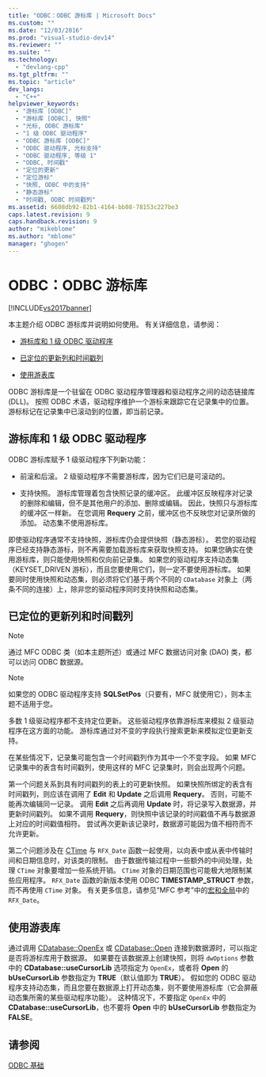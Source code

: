 ```yaml
---
title: "ODBC：ODBC 游标库 | Microsoft Docs"
ms.custom: ""
ms.date: "12/03/2016"
ms.prod: "visual-studio-dev14"
ms.reviewer: ""
ms.suite: ""
ms.technology: 
  - "devlang-cpp"
ms.tgt_pltfrm: ""
ms.topic: "article"
dev_langs: 
  - "C++"
helpviewer_keywords: 
  - "游标库 [ODBC]"
  - "游标库 [ODBC], 快照"
  - "光标, ODBC 游标库"
  - "1 级 ODBC 驱动程序"
  - "ODBC 游标库 [ODBC]"
  - "ODBC 驱动程序, 光标支持"
  - "ODBC 驱动程序, 等级 1"
  - "ODBC, 时间戳"
  - "定位的更新"
  - "定位游标"
  - "快照, ODBC 中的支持"
  - "静态游标"
  - "时间戳, ODBC 时间戳列"
ms.assetid: 6608db92-82b1-4164-bb08-78153c227be3
caps.latest.revision: 9
caps.handback.revision: 9
author: "mikeblome"
ms.author: "mblome"
manager: "ghogen"
---
```

# ODBC：ODBC 游标库
[!INCLUDE[vs2017banner](../../assembler/inline/includes/vs2017banner.md)]

本主题介绍 ODBC 游标库并说明如何使用。  有关详细信息，请参阅：  
  
-   [游标库和 1 级 ODBC 驱动程序](#_core_the_cursor_library_and_level_1_odbc_drivers)  
  
-   [已定位的更新列和时间戳列](#_core_positioned_updates_and_timestamp_columns)  
  
-   [使用游表库](#_core_using_the_cursor_library)  
  
 ODBC 游标库是一个驻留在 ODBC 驱动程序管理器和驱动程序之间的动态链接库 \(DLL\)。  按照 ODBC 术语，驱动程序维护一个游标来跟踪它在记录集中的位置。  游标标记在记录集中已滚动到的位置，即当前记录。  
  
##  <a name="_core_the_cursor_library_and_level_1_odbc_drivers"></a> 游标库和 1 级 ODBC 驱动程序  
 ODBC 游标库赋予 1 级驱动程序下列新功能：  
  
-   前滚和后滚。  2 级驱动程序不需要游标库，因为它们已是可滚动的。  
  
-   支持快照。  游标库管理着包含快照记录的缓冲区。  此缓冲区反映程序对记录的删除和编辑，但不是其他用户的添加、删除或编辑。  因此，快照只与游标库的缓冲区一样新。  在您调用 **Requery** 之前，缓冲区也不反映您对记录所做的添加。  动态集不使用游标库。  
  
 即使驱动程序通常不支持快照，游标库仍会提供快照（静态游标）。  若您的驱动程序已经支持静态游标，则不再需要加载游标库来获取快照支持。  如果您确实在使用游标库，则只能使用快照和仅向前记录集。  如果您的驱动程序支持动态集（KEYSET\_DRIVEN 游标），而且您要使用它们，则一定不要使用游标库。  如果要同时使用快照和动态集，则必须将它们基于两个不同的 `CDatabase` 对象上（两条不同的连接）上，除非您的驱动程序同时支持快照和动态集。  
  
##  <a name="_core_positioned_updates_and_timestamp_columns"></a> 已定位的更新列和时间戳列  
  
> [!NOTE]
>  通过 MFC ODBC 类（如本主题所述）或通过 MFC 数据访问对象 \(DAO\) 类，都可以访问 ODBC 数据源。  
  
> [!NOTE]
>  如果您的 ODBC 驱动程序支持 **SQLSetPos**（只要有，MFC 就使用它），则本主题不适用于您。  
  
 多数 1 级驱动程序都不支持定位更新。  这些驱动程序依靠游标库来模拟 2 级驱动程序在这方面的功能。  游标库通过对不变的字段执行搜索更新来模拟定位更新支持。  
  
 在某些情况下，记录集可能包含一个时间戳列作为其中一个不变字段。  如果 MFC 记录集中的表含有时间戳列，使用这样的 MFC 记录集时，则会出现两个问题。  
  
 第一个问题关系到具有时间戳列的表上的可更新快照。  如果快照所绑定的表含有时间戳列，则应该在调用了 **Edit** 和 **Update** 之后调用 **Requery**。  否则，可能不能再次编辑同一记录。  调用 **Edit** 之后再调用 **Update** 时，将记录写入数据源，并更新时间戳列。  如果不调用 **Requery**，则快照中该记录的时间戳值不再与数据源上对应的时间戳值相符。  尝试再次更新该记录时，数据源可能因为值不相符而不允许更新。  
  
 第二个问题涉及在 [CTime](../../atl-mfc-shared/reference/ctime-class.md) 与 `RFX_Date` 函数一起使用，以向表中或从表中传输时间和日期信息时，对该类的限制。  由于数据传输过程中一些额外的中间处理，处理 `CTime` 对象要增加一些系统开销。  `CTime` 对象的日期范围也可能极大地限制某些应用程序。  `RFX_Date` 函数的新版本使用 ODBC **TIMESTAMP\_STRUCT** 参数，而不再使用 `CTime` 对象。  有关更多信息，请参见“MFC 参考”中的[宏和全局](../Topic/Macros,%20Global%20Functions,%20and%20Global%20Variables.md)中的 `RFX_Date`。  
  
##  <a name="_core_using_the_cursor_library"></a> 使用游表库  
 通过调用 [CDatabase::OpenEx](../Topic/CDatabase::OpenEx.md) 或 [CDatabase::Open](../Topic/CDatabase::Open.md) 连接到数据源时，可以指定是否将游标库用于数据源。  如果要在该数据源上创建快照，则将 `dwOptions` 参数中的 **CDatabase::useCursorLib** 选项指定为 `OpenEx`，或者将 **Open** 的 **bUseCursorLib** 参数指定为 **TRUE**（默认值即为 **TRUE**）。  假如您的 ODBC 驱动程序支持动态集，而且您要在数据源上打开动态集，则不要使用游标库（它会屏蔽动态集所需的某些驱动程序功能）。  这种情况下，不要指定 `OpenEx` 中的 **CDatabase::useCursorLib**，也不要将 **Open** 中的 **bUseCursorLib** 参数指定为 **FALSE**。  
  
## 请参阅  
 [ODBC 基础](../../data/odbc/odbc-basics.md)